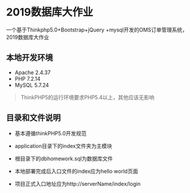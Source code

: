 # 2019数据库大作业

一个基于Thinkphp5.0+Bootstrap+jQuery +mysql开发的OMS订单管理系统，2019数据库大作业

## 本地开发环境
+ Apache 2.4.37
+ PHP 7.2.14
+ MySQL 5.7.24

> ThinkPHP5的运行环境要求PHP5.4以上，其他应该无影响

## 目录和文件说明

+ 基本遵循thinkPHP5.0开发规范
+ application目录下的index文件夹为主模块

+ 根目录下的dbhomework.sql为数据库文件

+ 本地部署完成后入口文件的index应为hello world页面
+ 项目正式入口地址应为http://serverName/index/login

